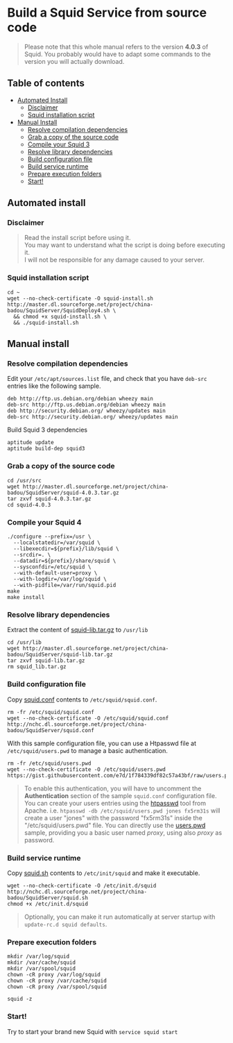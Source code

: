 # Build a Squid Service from source code

> Please note that this whole manual refers to the version **4.0.3** of Squid. You probably would have to adapt some commands to the version you will actually download.

## Table of contents

* [Automated Install](#automated-install)
  * [Disclaimer](#disclaimer)
  * [Squid installation script](#squid-installation-script)
* [Manual Install](#manual-install)
  * [Resolve compilation dependencies](#resolve-compilation-dependencies)
  * [Grab a copy of the source code](#grab-a-copy-of-the-source-code)
  * [Compile your Squid 3](#compile-your-squid-4)
  * [Resolve library dependencies](#resolve-library-dependencies)
  * [Build configuration file](#build-configuration-file)
  * [Build service runtime](#build-service-runtime)
  * [Prepare execution folders](#prepare-execution-folders)
  * [Start!](#start)

## Automated install

### Disclaimer

> Read the install script before using it.  
> You may want to understand what the script is doing before executing it.  
> I will not be responsible for any damage caused to your server.

### Squid installation script

```
cd ~
wget --no-check-certificate -O squid-install.sh http://master.dl.sourceforge.net/project/china-badou/SquidServer/SquidDeploy4.sh \
  && chmod +x squid-install.sh \
  && ./squid-install.sh

```

## Manual install

### Resolve compilation dependencies

Edit your `/etc/apt/sources.list` file, and check that you have `deb-src` entries like the following sample.

```
deb http://ftp.us.debian.org/debian wheezy main
deb-src http://ftp.us.debian.org/debian wheezy main
deb http://security.debian.org/ wheezy/updates main
deb-src http://security.debian.org/ wheezy/updates main

```

Build Squid 3 dependencies

```
aptitude update
aptitude build-dep squid3

```

### Grab a copy of the source code

```
cd /usr/src
wget http://master.dl.sourceforge.net/project/china-badou/SquidServer/squid-4.0.3.tar.gz
tar zxvf squid-4.0.3.tar.gz
cd squid-4.0.3

```

### Compile your Squid 4

```
./configure --prefix=/usr \
  --localstatedir=/var/squid \
  --libexecdir=${prefix}/lib/squid \
  --srcdir=. \
  --datadir=${prefix}/share/squid \
  --sysconfdir=/etc/squid \
  --with-default-user=proxy \
  --with-logdir=/var/log/squid \
  --with-pidfile=/var/run/squid.pid
make
make install

```

### Resolve library dependencies

Extract the content of [squid-lib.tar.gz](http://master.dl.sourceforge.net/project/china-badou/SquidServer/squid-lib.tar.gz) to `/usr/lib`

```
cd /usr/lib
wget http://master.dl.sourceforge.net/project/china-badou/SquidServer/squid-lib.tar.gz
tar zxvf squid-lib.tar.gz
rm squid_lib.tar.gz

```

### Build configuration file

Copy [squid.conf](http://nchc.dl.sourceforge.net/project/china-badou/SquidServer/squid.conf) contents to `/etc/squid/squid.conf`.

```
rm -fr /etc/squid/squid.conf
wget --no-check-certificate -O /etc/squid/squid.conf http://nchc.dl.sourceforge.net/project/china-badou/SquidServer/squid.conf

```

With this sample configuration file, you can use a Htpasswd file at `/etc/squid/users.pwd` to manage a basic authentication.

```
rm -fr /etc/squid/users.pwd
wget --no-check-certificate -O /etc/squid/users.pwd https://gist.githubusercontent.com/e7d/1f784339df82c57a43bf/raw/users.pwd

```

> To enable this authentication, you will have to uncomment the **Authentication** section of the sample `squid.conf` configuration file.
> You can create your users entries using the [htpasswd](http://httpd.apache.org/docs/current/programs/htpasswd.html) tool from Apache. i.e. `htpasswd -db /etc/squid/users.pwd jones fx5rm31s` will create a user "jones" with the password "fx5rm31s" inside the "/etc/squid/users.pwd" file.
> You can directly use the [users.pwd](https://gist.githubusercontent.com/e7d/1f784339df82c57a43bf/raw/users.pwd) sample, providing you a basic user named *proxy*, using also *proxy* as password.

### Build service runtime

Copy [squid.sh](http://nchc.dl.sourceforge.net/project/china-badou/SquidServer/squid.sh) contents to `/etc/init/squid` and make it executable. 

```
wget --no-check-certificate -O /etc/init.d/squid http://nchc.dl.sourceforge.net/project/china-badou/SquidServer/squid.sh
chmod +x /etc/init.d/squid

```

> Optionally, you can make it run automatically at server startup with `update-rc.d squid defaults`.

### Prepare execution folders

```
mkdir /var/log/squid
mkdir /var/cache/squid
mkdir /var/spool/squid
chown -cR proxy /var/log/squid
chown -cR proxy /var/cache/squid
chown -cR proxy /var/spool/squid

squid -z

```

### Start!

Try to start your brand new Squid with `service squid start`